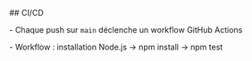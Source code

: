 \## CI/CD

\- Chaque push sur `main` déclenche un workflow GitHub Actions

\- Workflow : installation Node.js → npm install → npm test



